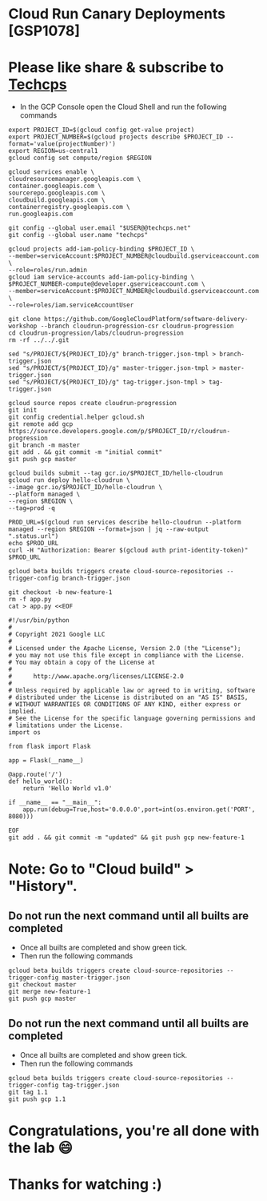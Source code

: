
# Cloud Run Canary Deployments [GSP1078]

# Please like share & subscribe to [Techcps](https://www.youtube.com/@techcps)

* In the GCP Console open the Cloud Shell and run the following commands
```
export PROJECT_ID=$(gcloud config get-value project)
export PROJECT_NUMBER=$(gcloud projects describe $PROJECT_ID --format='value(projectNumber)')
export REGION=us-central1
gcloud config set compute/region $REGION

gcloud services enable \
cloudresourcemanager.googleapis.com \
container.googleapis.com \
sourcerepo.googleapis.com \
cloudbuild.googleapis.com \
containerregistry.googleapis.com \
run.googleapis.com

git config --global user.email "$USER@@techcps.net"
git config --global user.name "techcps"

gcloud projects add-iam-policy-binding $PROJECT_ID \
--member=serviceAccount:$PROJECT_NUMBER@cloudbuild.gserviceaccount.com \
--role=roles/run.admin
gcloud iam service-accounts add-iam-policy-binding \
$PROJECT_NUMBER-compute@developer.gserviceaccount.com \
--member=serviceAccount:$PROJECT_NUMBER@cloudbuild.gserviceaccount.com \
--role=roles/iam.serviceAccountUser

git clone https://github.com/GoogleCloudPlatform/software-delivery-workshop --branch cloudrun-progression-csr cloudrun-progression
cd cloudrun-progression/labs/cloudrun-progression
rm -rf ../../.git

sed "s/PROJECT/${PROJECT_ID}/g" branch-trigger.json-tmpl > branch-trigger.json
sed "s/PROJECT/${PROJECT_ID}/g" master-trigger.json-tmpl > master-trigger.json
sed "s/PROJECT/${PROJECT_ID}/g" tag-trigger.json-tmpl > tag-trigger.json

gcloud source repos create cloudrun-progression
git init
git config credential.helper gcloud.sh
git remote add gcp https://source.developers.google.com/p/$PROJECT_ID/r/cloudrun-progression
git branch -m master
git add . && git commit -m "initial commit"
git push gcp master

gcloud builds submit --tag gcr.io/$PROJECT_ID/hello-cloudrun
gcloud run deploy hello-cloudrun \
--image gcr.io/$PROJECT_ID/hello-cloudrun \
--platform managed \
--region $REGION \
--tag=prod -q

PROD_URL=$(gcloud run services describe hello-cloudrun --platform managed --region $REGION --format=json | jq --raw-output ".status.url")
echo $PROD_URL
curl -H "Authorization: Bearer $(gcloud auth print-identity-token)" $PROD_URL

gcloud beta builds triggers create cloud-source-repositories --trigger-config branch-trigger.json

git checkout -b new-feature-1
rm -f app.py
cat > app.py <<EOF

#!/usr/bin/python
#
# Copyright 2021 Google LLC
#
# Licensed under the Apache License, Version 2.0 (the "License");
# you may not use this file except in compliance with the License.
# You may obtain a copy of the License at
#
#      http://www.apache.org/licenses/LICENSE-2.0
#
# Unless required by applicable law or agreed to in writing, software
# distributed under the License is distributed on an "AS IS" BASIS,
# WITHOUT WARRANTIES OR CONDITIONS OF ANY KIND, either express or implied.
# See the License for the specific language governing permissions and
# limitations under the License.
import os

from flask import Flask

app = Flask(__name__)

@app.route('/')
def hello_world():
    return 'Hello World v1.0'

if __name__ == "__main__":
    app.run(debug=True,host='0.0.0.0',port=int(os.environ.get('PORT', 8080)))

EOF
git add . && git commit -m "updated" && git push gcp new-feature-1
```

# Note: Go to "Cloud build" > "History". 

## Do not run the next command until all builts are completed
* Once all builts are completed and show green tick.
* Then run the following commands

```
gcloud beta builds triggers create cloud-source-repositories --trigger-config master-trigger.json
git checkout master
git merge new-feature-1
git push gcp master
```

## Do not run the next command until all builts are completed
* Once all builts are completed and show green tick.
* Then run the following commands

```
gcloud beta builds triggers create cloud-source-repositories --trigger-config tag-trigger.json
git tag 1.1
git push gcp 1.1
```

# Congratulations, you're all done with the lab 😄

# Thanks for watching :)
